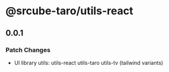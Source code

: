# @srcube-taro/utils-react

## 0.0.1

### Patch Changes

- UI library utils:
  utils-react
  utils-taro
  utils-tv (tailwind variants)
